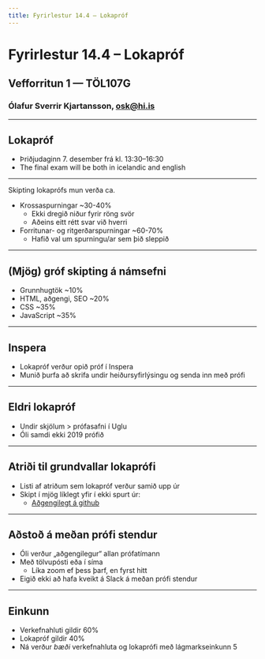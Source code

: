 ```yaml
---
title: Fyrirlestur 14.4 – Lokapróf
---
```


# Fyrirlestur 14.4 – Lokapróf

## Vefforritun 1 — TÖL107G

### Ólafur Sverrir Kjartansson, [osk@hi.is](mailto:osk@hi.is)

---

## Lokapróf

* Þriðjudaginn 7. desember frá kl. 13:30–16:30
* The final exam will be both in icelandic and english

***

Skipting lokaprófs mun verða ca.

* Krossaspurningar ~30-40%
  * Ekki dregið niður fyrir röng svör
  * Aðeins eitt rétt svar við hverri
* Forritunar- og ritgerðarspurningar ~60-70%
  * Hafið val um spurningu/ar sem þið sleppið

***

## (Mjög) gróf skipting á námsefni

* Grunnhugtök ~10%
* HTML, aðgengi, SEO ~20%
* CSS ~35%
* JavaScript ~35%

***

## Inspera

* Lokapróf verður opið próf í Inspera
* Munið þurfa að skrifa undir heiðursyfirlýsingu og senda inn með prófi

***

## Eldri lokapróf

* Undir skjölum > prófasafni í Uglu
* Óli samdi ekki 2019 prófið

***

## Atriði til grundvallar lokaprófi

* Listi af atriðum sem lokapróf verður samið upp úr
* Skipt í mjög líklegt yfir í ekki spurt úr:
  * [Aðgengilegt á github](../../lokaprof.md)

***

## Aðstoð á meðan prófi stendur

* Óli verður „aðgengilegur“ allan prófatímann
* Með tölvupósti eða í síma
  * Líka zoom ef þess þarf, en fyrst hitt
* Eigið ekki að hafa kveikt á Slack á meðan prófi stendur

***

## Einkunn

* Verkefnahluti gildir 60%
* Lokapróf gildir 40%
* Ná verður *bæði* verkefnahluta og lokaprófi með lágmarkseinkunn 5
